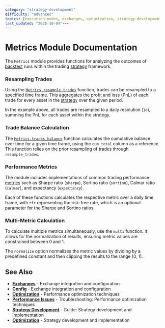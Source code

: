 ```yaml
---
category: "strategy-development"
difficulty: "advanced"
topics: [execution-modes, exchanges, optimization, strategy-development, troubleshooting, visualization]
last_updated: "2025-10-04"---
---
```


# Metrics Module Documentation

The `Metrics` module provides functions for analyzing the outcomes of [backtest](../guides/execution-modes.md#[simulation](../guides/execution-modes.md#simulation-mode)-mode) runs within the trading [strategy](../guides/strategy-development.md) framework.

### Resampling Trades

Using the [`Metrics.resample_trades`](@ref) function, trades can be resampled to a specified time frame. This aggregates the profit and loss (PnL) of each trade for every asset in the [strategy](../guides/strategy-development.md) over the given period.


In the example above, all trades are resampled to a daily resolution (`1d`), summing the PnL for each asset within the strategy.

### Trade Balance Calculation

The [`Metrics.trades_balance`](@ref) function calculates the cumulative balance over time for a given time frame, using the `cum_total` column as a reference. This function relies on the prior resampling of trades through `resample_trades`.


### Performance Metrics

The module includes implementations of common trading performance [metrics](./API/metrics.md) such as Sharpe ratio (`sharpe`), Sortino ratio (`sortino`), Calmar ratio (`calmar`), and expectancy (`expectancy`).


Each of these functions calculates the respective metric over a daily time frame, with `rfr` representing the risk-free rate, which is an optional parameter for the Sharpe and Sortino ratios.

### Multi-Metric Calculation

To calculate multiple metrics simultaneously, use the `multi` function. It allows for the normalization of results, ensuring metric values are constrained between 0 and 1.


The `normalize` option normalizes the metric values by dividing by a predefined constant and then clipping the results to the range [0, 1].

## See Also

- **[Exchanges](../exchanges.md)** - Exchange integration and configuration
- **[Config](../config.md)** - Exchange integration and configuration
- **[Optimization](../optimization.md)** - Performance optimization techniques
- **[Performance Issues](../troubleshooting/performance-issues.md)** - Troubleshooting: Performance optimization techniques
- **[Strategy Development](../guides/strategy-development.md)** - Guide: Strategy development and implementation
- **[Optimization](../optimization.md)** - Strategy development and implementation
